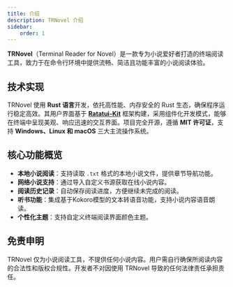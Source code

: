 ```yaml
---
title: 介绍
description: TRNovel 介绍
sidebar:
    order: 1
---
```


**TRNovel**（Terminal Reader for Novel）是一款专为小说爱好者打造的终端阅读工具，致力于在命令行环境中提供流畅、简洁且功能丰富的小说阅读体验。

## 技术实现

TRNovel 使用 **Rust 语言**开发，依托高性能、内存安全的 Rust 生态，确保程序运行稳定高效。其用户界面基于 [**Ratatui-Kit**](https://yexiyue.github.io/ratatui-kit-website/) 框架构建，采用组件化开发模式，能够在终端中呈现美观、响应迅速的交互界面。项目完全开源，遵循 **MIT 许可证**，支持 **Windows、Linux 和 macOS** 三大主流操作系统。

## 核心功能概览

- **本地小说阅读**：支持读取 `.txt` 格式的本地小说文件，提供章节导航功能。
- **网络小说支持**：通过导入自定义书源获取在线小说内容。
- **阅读历史记录**：自动保存阅读进度，方便继续未完成的阅读。
- **听书功能**：集成基于Kokoro模型的文本转语音功能，支持小说内容语音朗读。
- **个性化主题**：支持自定义终端阅读界面颜色主题。

## 免责申明

TRNovel 仅为小说阅读工具，不提供任何小说内容。用户需自行确保所阅读内容的合法性和版权合规性。开发者不对因使用 TRNovel 导致的任何法律责任承担责任。
